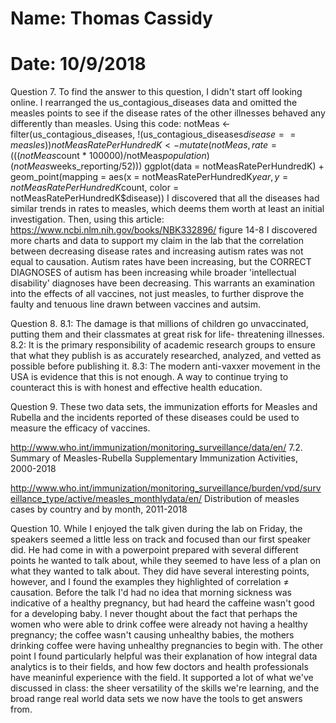 # Name: Thomas Cassidy
# Date: 10/9/2018

Question 7.
To find the answer to this question, I didn't start off looking online. I rearranged the us_contagious_diseases data and 
omitted the measles points to see if the disease rates of the other illnesses behaved any differently than measles. Using this 
code:
notMeas <- filter(us_contagious_diseases, !(us_contagious_diseases$disease == measles))
notMeasRatePerHundredK <- mutate(notMeas, rate = (((notMeas$count * 100000)/notMeas$population) (notMeas$weeks_reporting/52)))
ggplot(data = notMeasRatePerHundredK) +
     geom_point(mapping = aes(x = notMeasRatePerHundredK$year, y = notMeasRatePerHundredK$count, color = 
     notMeasRatePerHundredK$disease))
I discovered that all the diseases had similar trends in rates to measles, which deems them worth at least an initial 
investigation. Then, using this article: https://www.ncbi.nlm.nih.gov/books/NBK332896/ figure 14-8 I discovered more charts 
and data to support my claim in the lab that the correlation between decreasing disease rates and increasing autism rates was 
not equal to causation. Autism rates have been increasing, but the CORRECT DIAGNOSES of autism has been increasing while 
broader 'intellectual disability' diagnoses have been decreasing. This warrants an examination into the effects of all 
vaccines, not just measles, to further disprove the faulty and tenuous line drawn between vaccines and autsim.

Question 8.
8.1: The damage is that millions of children go unvaccinated, putting them and their classmates at great risk for life-
threatening illnesses.
8.2: It is the primary responsibility of academic research groups to ensure that what they publish is as accurately 
researched, analyzed, and vetted as possible before publishing it. 
8.3: The modern anti-vaxxer movement in the USA is evidence that this is not enough. A way to continue trying to counteract 
this is with honest and effective health education.

Question 9.
These two data sets, the immunization efforts for Measles and Rubella and the incidents reported of these diseases could be 
used to measure the efficacy of vaccines.

http://www.who.int/immunization/monitoring_surveillance/data/en/
7.2. Summary of Measles-Rubella Supplementary Immunization Activities, 2000-2018

http://www.who.int/immunization/monitoring_surveillance/burden/vpd/surveillance_type/active/measles_monthlydata/en/
Distribution of measles cases by country and by month, 2011-2018

Question 10.
   While I enjoyed the talk given during the lab on Friday, the speakers seemed a little less on track and focused than our 
first speaker did. He had come in with a powerpoint prepared with several different points he wanted to talk about, while they
seemed to have less of a plan on what they wanted to talk about. They did have several interesting points, however, and I 
found the examples they highlighted of correlation ≠ causation. Before the talk I'd had no idea that morning sickness was 
indicative of a healthy pregnancy, but had heard the caffeine wasn't good for a developing baby. I never thought about the 
fact that perhaps the women who were able to drink coffee were already not having a healthy pregnancy; the coffee wasn't 
causing unhealthy babies, the mothers drinking coffee were having unhealthy pregnancies to begin with.
    The other point I found particularly helpful was their explanation of how integral data analytics is to their fields, and 
how few doctors and health professionals have meaninful experience with the field. It supported a lot of what we've discussed 
in class: the sheer versatility of the skills we're learning, and the broad range real world data sets we now have the tools 
to get answers from. 
    
